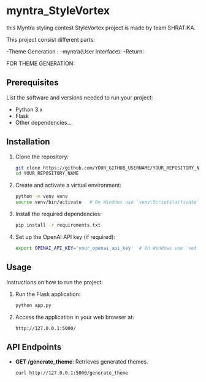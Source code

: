 # myntra_StyleVortex
this Myntra styling contest StyleVortex project is made by team SHRATIKA. 

This project consist different parts:

-Theme Generation : 
-myntra(User Interface):
-Return:

FOR THEME GENERATION:
## Prerequisites

List the software and versions needed to run your project:
- Python 3.x
- Flask
- Other dependencies...

## Installation

1. Clone the repository:
    ```bash
    git clone https://github.com/YOUR_GITHUB_USERNAME/YOUR_REPOSITORY_NAME.git
    cd YOUR_REPOSITORY_NAME
    ```

2. Create and activate a virtual environment:
    ```bash
    python -m venv venv
    source venv/bin/activate   # On Windows use `venv\Scripts\activate`
    ```

3. Install the required dependencies:
    ```bash
    pip install -r requirements.txt
    ```

4. Set up the OpenAI API key (if required):
    ```bash
    export OPENAI_API_KEY='your_openai_api_key'  # On Windows use `set OPENAI_API_KEY=your_openai_api_key`
    ```

## Usage

Instructions on how to run the project:

1. Run the Flask application:
    ```bash
    python app.py
    ```

2. Access the application in your web browser at:
    ```plaintext
    http://127.0.0.1:5000/
    ```

## API Endpoints


- **GET /generate_theme**: Retrieves generated themes.
  ```bash
  curl http://127.0.0.1:5000/generate_theme

  

